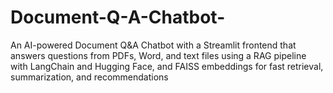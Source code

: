 # Document-Q-A-Chatbot-
An AI-powered Document Q&amp;A Chatbot with a Streamlit frontend that answers questions from PDFs, Word, and text files using a RAG pipeline with LangChain and Hugging Face, and FAISS embeddings for fast retrieval, summarization, and recommendations
